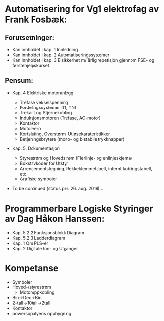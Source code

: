 # Automatisering for Vg1 elektrofag av Frank Fosbæk: 

## Forutsetninger:

- Kan innholdet i kap. 1 Innledning
- Kan innholdet i kap. 2 Automatiseringssystemer
- Kan innholdet i kap. 3 Elsikkerhet m/ årlig repetisjon gjennom FSE- og førstehjelpskurset

## Pensum:

- Kap. 4 Elektriske motoranlegg
    - Trefase vekselspenning
    - Fordelingssystemer (IT, TN)
    - Trekant og Stjernekobling
    - Induksjonsmotoren (Trefase, AC-motor)
    - Kontaktor
    - Motorvern
    - Kortsluting, Overstørm, Utløsekarateristikker
    - Betjeningsbrytere (mono- og bistabile trykknapper)
- Kap. 5. Dokumentasjon
    - Styrestrøm og Hovedstrøm (Flerlinje- og enlinjeskjema)
    - Bokstavkoder for Utstyr
    - Arrengementstegning, Rekkeklemmetabell, internt koblingstabell, etc.
    - Grafiske symboler
   
 - To be continued (status per. 26. aug. 2019)...
    
# Programmerbare Logiske Styringer av Dag Håkon Hanssen: 

- Kap. 5.2.2 Funksjonsblokk Diagram
- Kap. 5.2.3 Ladderdiagram
- Kap. 1 Om PLS-er
- Kap. 2 Digitale Inn- og Utganger

# Kompetanse
- Symboler
- Hoved-/styrestrøm
    - Motoroppkobling
- Bin->Dec->Bin
- 2-tall->10tall->2tall
- Kontaktor
- powersupplyens oppbygning
